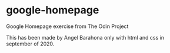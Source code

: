 # google-homepage
Google Homepage exercise from The Odin Project

This has been made by Angel Barahona only with html and css in september of 2020.